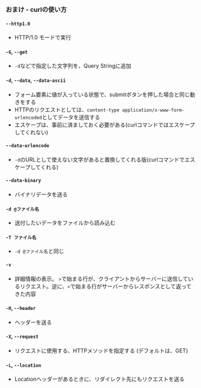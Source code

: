 ### おまけ - curlの使い方

#### `--http1.0` 
* HTTP/1.0 モードで実行
#### `-G`, `--get`
* `-d`などで指定した文字列を、Query Stringに追加
#### `-d`, `--data`, `--data-ascii` 
* フォーム要素に値が入っている状態で、submitボタンを押した場合と同じ動きをする  
* HTTPのリクエストとしては、`content-type application/x-www-form-urlencoded`としてデータを送信する
* エスケープは、事前に済ましておく必要がある(curlコマンドではエスケープしてくれない)
#### `--data-urlencode`
* `-d`のURLとして使えない文字があると置換してくれる版(curlコマンドでエスケープしてくれる)
#### `--data-binary`
* バイナリデータを送る
#### `-d @ファイル名`
* 送付したいデータをファイルから読み込む
#### `-T ファイル名`
* `-d @ファイル名`と同じ
#### `-v`
* 詳細情報の表示。 `>`で始まる行が、クライアントからサーバーに送信しているリクエスト。逆に、`<`で始まる行がサーバーからレスポンスとして返ってきた内容
#### `-H`, `--header`
* ヘッダーを送る
#### `-X`, `--request`
* リクエストに使用する、HTTPメソッドを指定する (デフォルトは、GET)
#### `-L`, `--location`
* Locationヘッダーがあるときに、リダイレクト先にもリクエストを送る
